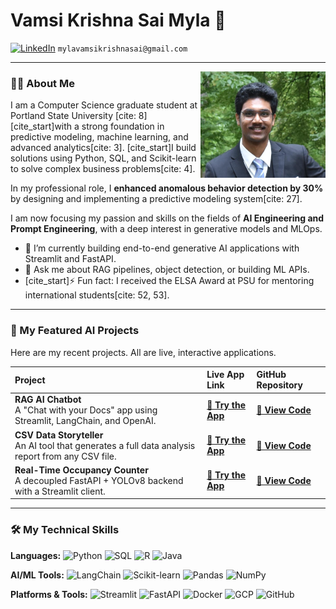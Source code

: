 # Vamsi Krishna Sai Myla 👋

<a href="https://linkedin.com/in/vamsimyla"><img src="https://img.shields.io/badge/LinkedIn-0077B5?style=for-the-badge&logo=linkedin&logoColor=white" alt="LinkedIn"></a>
`mylavamsikrishnasai@gmail.com`

--- 
<img src="https://raw.githubusercontent.com/VamsiMyla916/VamsiMyla916/refs/heads/main/vamsimyla.jpg" alt="Vamsi Myla" width="200" align="right">

### 👨‍💻 About Me

I am a Computer Science graduate student at Portland State University [cite: 8] [cite_start]with a strong foundation in predictive modeling, machine learning, and advanced analytics[cite: 3]. [cite_start]I build solutions using Python, SQL, and Scikit-learn to solve complex business problems[cite: 4].

In my professional role, I **enhanced anomalous behavior detection by 30%** by designing and implementing a predictive modeling system[cite: 27].

I am now focusing my passion and skills on the fields of **AI Engineering and Prompt Engineering**, with a deep interest in generative models and MLOps.

- 🔭 I’m currently building end-to-end generative AI applications with Streamlit and FastAPI.
- 🌱 Ask me about RAG pipelines, object detection, or building ML APIs.
- [cite_start]⚡ Fun fact: I received the ELSA Award at PSU for mentoring international students[cite: 52, 53].

---

### 🚀 My Featured AI Projects

Here are my recent projects. All are live, interactive applications.

| Project | Live App Link | GitHub Repository |
| :--- | :--- | :--- |
| **RAG AI Chatbot** <br/> A "Chat with your Docs" app using Streamlit, LangChain, and OpenAI. | [**🚀 Try the App**](https://ragchatbotvm.streamlit.app/) | [**📄 View Code**](https://github.com/VamsiMyla916/RAG-chatbot-streamlit) |
| **CSV Data Storyteller** <br/> An AI tool that generates a full data analysis report from any CSV file. | [**🚀 Try the App**](https://csv-data-story-teller-vm.streamlit.app/) | [**📄 View Code**](https://github.com/VamsiMyla916/csv-data-story-teller) |
| **Real-Time Occupancy Counter** <br/> A decoupled FastAPI + YOLOv8 backend with a Streamlit client. | [**🚀 Try the App**](https://cv-api-vm.streamlit.app/) | [**📄 View Code**](https://github.com/VamsiMyla916/cv-api) |

---

### 🛠️ My Technical Skills

**Languages:**
![Python](https://img.shields.io/badge/Python-3776AB?style=for-the-badge&logo=python&logoColor=white)
![SQL](https://img.shields.io/badge/SQL-4479A1?style=for-the-badge&logo=postgresql&logoColor=white)
![R](https://img.shields.io/badge/R-276DC3?style=for-the-badge&logo=r&logoColor=white)
![Java](https://img.shields.io/badge/Java-ED8B00?style=for-the-badge&logo=openjdk&logoColor=white)

**AI/ML Tools:**
![LangChain](https://img.shields.io/badge/LangChain-009688?style=for-the-badge&logo=langchain&logoColor=white)
![Scikit-learn](https://img.shields.io/badge/scikit--learn-%23F7931E.svg?style=for-the-badge&logo=scikit-learn&logoColor=white)
![Pandas](https://img.shields.io/badge/pandas-%23150458.svg?style=for-the-badge&logo=pandas&logoColor=white)
![NumPy](https://img.shields.io/badge/numpy-%23013243.svg?style=for-the-badge&logo=numpy&logoColor=white)

**Platforms & Tools:**
![Streamlit](https://img.shields.io/badge/Streamlit-FF4B4B?style=for-the-badge&logo=Streamlit&logoColor=white)
![FastAPI](https://img.shields.io/badge/FastAPI-009688?style=for-the-badge&logo=fastapi&logoColor=white)
![Docker](https://img.shields.io/badge/Docker-2496ED?style=for-the-badge&logo=docker&logoColor=white)
![GCP](https://img.shields.io/badge/Google_Cloud-4285F4?style=for-the-badge&logo=google-cloud&logoColor=white)
![GitHub](https://img.shields.io/badge/GitHub-181717?style=for-the-badge&logo=github&logoColor=white)

